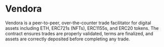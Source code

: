 # Vendora

Vendora is a peer-to-peer, over-the-counter trade facilitator for digital assets including ETH, ERC721s (NFTs), ERC1155s, and ERC20 tokens. The contract ensures trades are properly validated, terms are finalized, and assets are correctly deposited before completing any trade.
